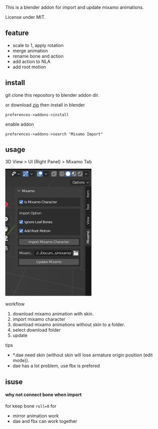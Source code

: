 This is a blender addon for import and update mixamo animations.  

License under MIT.

## feature
- scale to 1, apply rotation
- merge animation
- rename bone and action
- add action to NLA
- add root motion

## install
git clone this repository to blender addon dir.

or download [zip](https://github.com/ywaby/mixamo2bl/archive/refs/heads/master.zip) then install in blender
```
preferences->addons->install
```

enable addon 
```
preferences->addons->search "Mixamo Import"
```

## usage
3D View > UI (Right Panel) > Mixamo Tab  

![screenshot](./screenshot.jpg)


workflow
1. download mixamo animation with skin.
2. import mixamo character 
3. download mixamo animations without skin to a folder.
4. select download folder
5. update

tips
- *.dae need skin (without skin will lose armature origin position (edit mode)).
- dae has a lot problem, use fbx is prefered
<!-- ## TODO
- json preset for rename bone 
- add NLA option if need
- unit test
- add github sponars
- add control rig shape
- conect bone and set roll =0 then recalc animatio
- remove dae supportn
BUG
 -->

## isuse
#### why not connect bone when import
for keep bone `roll=0` for
- mirror animation work
- dae and fbx can work together